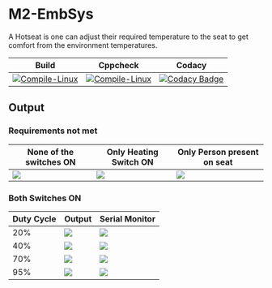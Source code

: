 # M2-EmbSys
A Hotseat is one can adjust their required temperature to the seat to get comfort from the environment temperatures.

| Build                                                                                                                                                                                                    | Cppcheck                                                                                                                                                                                                         | Codacy                                                                                                                                                                                                                                                                                                 |
|----------------------------------------------------------------------------------------------------------------------------------------------------------------------------------------------------------|------------------------------------------------------------------------------------------------------------------------------------------------------------------------------------------------------------------|--------------------------------------------------------------------------------------------------------------------------------------------------------------------------------------------------------------------------------------------------------------------------------------------------------|
| [![Compile-Linux](https://github.com/255949/Embedded_C_Activities_255949/actions/workflows/Actions.yml/badge.svg)](https://github.com/255949/Embedded_C_Activities_255949/actions/workflows/Actions.yml) | [![Compile-Linux](https://github.com/255949/Embedded_C_Activities_255949/actions/workflows/CodeQuality.yml/badge.svg)](https://github.com/255949/Embedded_C_Activities_255949/actions/workflows/CodeQuality.yml) | [![Codacy Badge](https://app.codacy.com/project/badge/Grade/a55d05c3f9f242c4ba3098af9c7281f3)](https://www.codacy.com/gh/255949/Embedded_C_Activities_255949/dashboard?utm_source=github.com&amp;utm_medium=referral&amp;utm_content=255949/Embedded_C_Activities_255949&amp;utm_campaign=Badge_Grade) |

## Output

### Requirements not met

| None of the switches ON               | Only Heating Switch ON                  | Only Person present on seat              |
|---------------------------------------|-----------------------------------------|------------------------------------------|
| <img src="/simulation/no_switch.PNG"> | <img src="simulation/one_switch_1.PNG"> | <img src="/simulation/one_switch_2.PNG"> |

### Both Switches ON

| Duty Cycle | Output                              | Serial Monitor                        |
|------------|-------------------------------------|---------------------------------------|
| 20%        | <img src="/simulation/20_duty.PNG"> | <img src="/simulation/Serial_20.PNG"> |
| 40%        | <img src="/simulation/40_duty.PNG"> | <img src="/simulation/Serial_40.PNG"> |
| 70%        | <img src="/simulation/70_duty.PNG"> | <img src="/simulation/Serial_70.PNG"> |
| 95%        | <img src="/simulation/90_duty.PNG"> | <img src="/simulation/Serial_90.PNG"> |
